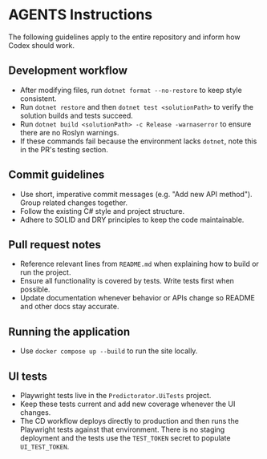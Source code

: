 # AGENTS Instructions

The following guidelines apply to the entire repository and inform how Codex should work.

## Development workflow

- After modifying files, run `dotnet format --no-restore` to keep style consistent.
- Run `dotnet restore` and then `dotnet test <solutionPath>` to verify the solution builds and tests succeed.
- Run `dotnet build <solutionPath> -c Release -warnaserror` to ensure there are no Roslyn warnings.
- If these commands fail because the environment lacks `dotnet`, note this in the PR's testing section.

## Commit guidelines

- Use short, imperative commit messages (e.g. "Add new API method"). Group related changes together.
- Follow the existing C# style and project structure.
- Adhere to SOLID and DRY principles to keep the code maintainable.

## Pull request notes

- Reference relevant lines from `README.md` when explaining how to build or run the project.
- Ensure all functionality is covered by tests. Write tests first when possible.
- Update documentation whenever behavior or APIs change so README and other docs stay accurate.

## Running the application

- Use `docker compose up --build` to run the site locally.

## UI tests

- Playwright tests live in the `Predictorator.UiTests` project.
- Keep these tests current and add new coverage whenever the UI changes.
- The CD workflow deploys directly to production and then runs the Playwright
  tests against that environment. There is no staging deployment and the tests
  use the `TEST_TOKEN` secret to populate `UI_TEST_TOKEN`.
